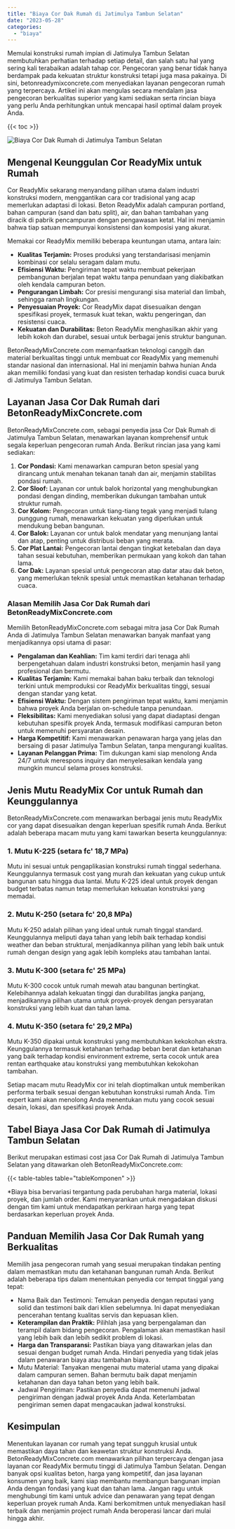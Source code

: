 ```yaml
---
title: "Biaya Cor Dak Rumah di Jatimulya Tambun Selatan"
date: "2023-05-28"
categories: 
  - "biaya"
---
```


Memulai konstruksi rumah impian di Jatimulya Tambun Selatan membutuhkan perhatian terhadap setiap detail, dan salah satu hal yang sering kali terabaikan adalah tahap cor. Pengecoran yang benar tidak hanya berdampak pada kekuatan struktur konstruksi tetapi juga masa pakainya. Di sini, betonreadymixconcrete.com menyediakan layanan pengecoran rumah yang terpercaya. Artikel ini akan mengulas secara mendalam jasa pengecoran berkualitas superior yang kami sediakan serta rincian biaya yang perlu Anda perhitungkan untuk mencapai hasil optimal dalam proyek Anda.

{{< toc >}}

![Biaya Cor Dak Rumah di Jatimulya Tambun Selatan](https://betoncor8.github.io/cor/harga-beton-readymix-concrete%20(43).png)

## Mengenal Keunggulan Cor ReadyMix untuk Rumah

Cor ReadyMix sekarang menyandang pilihan utama dalam industri konstruksi modern, menggantikan cara cor tradisional yang acap memerlukan adaptasi di lokasi. Beton ReadyMix adalah campuran portland, bahan campuran (sand dan batu split), air, dan bahan tambahan yang diracik di pabrik pencampuran dengan pengawasan ketat. Hal ini menjamin bahwa tiap satuan mempunyai konsistensi dan komposisi yang akurat.

Memakai cor ReadyMix memiliki beberapa keuntungan utama, antara lain:

- **Kualitas Terjamin:** Proses produksi yang terstandarisasi menjamin kombinasi cor selalu seragam dalam mutu.
- **Efisiensi Waktu:** Pengiriman tepat waktu membuat pekerjaan pembangunan berjalan tepat waktu tanpa penundaan yang diakibatkan oleh kendala campuran beton.
- **Pengurangan Limbah:** Cor presisi mengurangi sisa material dan limbah, sehingga ramah lingkungan.
- **Penyesuaian Proyek:** Cor ReadyMix dapat disesuaikan dengan spesifikasi proyek, termasuk kuat tekan, waktu pengeringan, dan resistensi cuaca.
- **Kekuatan dan Durabilitas:** Beton ReadyMix menghasilkan akhir yang lebih kokoh dan durabel, sesuai untuk berbagai jenis struktur bangunan.

BetonReadyMixConcrete.com memanfaatkan teknologi canggih dan material berkualitas tinggi untuk membuat cor ReadyMix yang memenuhi standar nasional dan internasional. Hal ini menjamin bahwa hunian Anda akan memiliki fondasi yang kuat dan resisten terhadap kondisi cuaca buruk di Jatimulya Tambun Selatan.

## Layanan Jasa Cor Dak Rumah dari BetonReadyMixConcrete.com

BetonReadyMixConcrete.com, sebagai penyedia jasa Cor Dak Rumah di Jatimulya Tambun Selatan, menawarkan layanan komprehensif untuk segala keperluan pengecoran rumah Anda. Berikut rincian jasa yang kami sediakan:

1. **Cor Pondasi:** Kami menawarkan campuran beton spesial yang dirancang untuk menahan tekanan tanah dan air, menjamin stabilitas pondasi rumah.
2. **Cor Sloof:** Layanan cor untuk balok horizontal yang menghubungkan pondasi dengan dinding, memberikan dukungan tambahan untuk struktur rumah.
3. **Cor Kolom:** Pengecoran untuk tiang-tiang tegak yang menjadi tulang punggung rumah, menawarkan kekuatan yang diperlukan untuk mendukung beban bangunan.
4. **Cor Balok:** Layanan cor untuk balok mendatar yang menunjang lantai dan atap, penting untuk distribusi beban yang merata.
5. **Cor Plat Lantai:** Pengecoran lantai dengan tingkat ketebalan dan daya tahan sesuai kebutuhan, memberikan permukaan yang kokoh dan tahan lama.
6. **Cor Dak:** Layanan spesial untuk pengecoran atap datar atau dak beton, yang memerlukan teknik spesial untuk memastikan ketahanan terhadap cuaca.

### Alasan Memilih Jasa Cor Dak Rumah dari BetonReadyMixConcrete.com

Memilih BetonReadyMixConcrete.com sebagai mitra jasa Cor Dak Rumah Anda di Jatimulya Tambun Selatan menawarkan banyak manfaat yang menjadikannya opsi utama di pasar:

- **Pengalaman dan Keahlian:** Tim kami terdiri dari tenaga ahli berpengetahuan dalam industri konstruksi beton, menjamin hasil yang profesional dan bermutu.
- **Kualitas Terjamin:** Kami memakai bahan baku terbaik dan teknologi terkini untuk memproduksi cor ReadyMix berkualitas tinggi, sesuai dengan standar yang ketat.
- **Efisiensi Waktu:** Dengan sistem pengiriman tepat waktu, kami menjamin bahwa proyek Anda berjalan on-schedule tanpa penundaan.
- **Fleksibilitas:** Kami menyediakan solusi yang dapat diadaptasi dengan kebutuhan spesifik proyek Anda, termasuk modifikasi campuran beton untuk memenuhi persyaratan desain.
- **Harga Kompetitif:** Kami menawarkan penawaran harga yang jelas dan bersaing di pasar Jatimulya Tambun Selatan, tanpa mengurangi kualitas.
- **Layanan Pelanggan Prima:** Tim dukungan kami siap menolong Anda 24/7 untuk merespons inquiry dan menyelesaikan kendala yang mungkin muncul selama proses konstruksi.

## Jenis Mutu ReadyMix Cor untuk Rumah dan Keunggulannya

BetonReadyMixConcrete.com menawarkan berbagai jenis mutu ReadyMix cor yang dapat disesuaikan dengan keperluan spesifik rumah Anda. Berikut adalah beberapa macam mutu yang kami tawarkan beserta keunggulannya:

### 1\. Mutu K-225 (setara fc' 18,7 MPa)

Mutu ini sesuai untuk pengaplikasian konstruksi rumah tinggal sederhana. Keunggulannya termasuk cost yang murah dan kekuatan yang cukup untuk bangunan satu hingga dua lantai. Mutu K-225 ideal untuk proyek dengan budget terbatas namun tetap memerlukan kekuatan konstruksi yang memadai.

### 2\. Mutu K-250 (setara fc' 20,8 MPa)

Mutu K-250 adalah pilihan yang ideal untuk rumah tinggal standard. Keunggulannya meliputi daya tahan yang lebih baik terhadap kondisi weather dan beban struktural, menjadikannya pilihan yang lebih baik untuk rumah dengan design yang agak lebih kompleks atau tambahan lantai.

### 3\. Mutu K-300 (setara fc' 25 MPa)

Mutu K-300 cocok untuk rumah mewah atau bangunan bertingkat. Kelebihannya adalah kekuatan tinggi dan durabilitas jangka panjang, menjadikannya pilihan utama untuk proyek-proyek dengan persyaratan konstruksi yang lebih kuat dan tahan lama.

### 4\. Mutu K-350 (setara fc' 29,2 MPa)

Mutu K-350 dipakai untuk konstruksi yang membutuhkan kekokohan ekstra. Keunggulannya termasuk ketahanan terhadap beban berat dan ketahanan yang baik terhadap kondisi environment extreme, serta cocok untuk area rentan earthquake atau konstruksi yang membutuhkan kekokohan tambahan.

Setiap macam mutu ReadyMix cor ini telah dioptimalkan untuk memberikan performa terbaik sesuai dengan kebutuhan konstruksi rumah Anda. Tim expert kami akan menolong Anda menentukan mutu yang cocok sesuai desain, lokasi, dan spesifikasi proyek Anda.

## Tabel Biaya Jasa Cor Dak Rumah di Jatimulya Tambun Selatan

Berikut merupakan estimasi cost jasa Cor Dak Rumah di Jatimulya Tambun Selatan yang ditawarkan oleh BetonReadyMixConcrete.com:

{{< table-tables table="tableKomponen" >}}

\*Biaya bisa bervariasi tergantung pada perubahan harga material, lokasi proyek, dan jumlah order. Kami menyarankan untuk mengadakan diskusi dengan tim kami untuk mendapatkan perkiraan harga yang tepat berdasarkan keperluan proyek Anda.

## Panduan Memilih Jasa Cor Dak Rumah yang Berkualitas

Memilih jasa pengecoran rumah yang sesuai merupakan tindakan penting dalam memastikan mutu dan ketahanan bangunan rumah Anda. Berikut adalah beberapa tips dalam menentukan penyedia cor tempat tinggal yang tepat:

- Nama Baik dan Testimoni: Temukan penyedia dengan reputasi yang solid dan testimoni baik dari klien sebelumnya. Ini dapat menyediakan pencerahan tentang kualitas servis dan kepuasan klien.
- **Keterampilan dan Praktik:** Pilihlah jasa yang berpengalaman dan terampil dalam bidang pengecoran. Pengalaman akan memastikan hasil yang lebih baik dan lebih sedikit problem di lokasi.
- **Harga dan Transparansi:** Pastikan biaya yang ditawarkan jelas dan sesuai dengan budget rumah Anda. Hindari penyedia yang tidak jelas dalam penawaran biaya atau tambahan biaya.
- Mutu Material: Tanyakan mengenai mutu material utama yang dipakai dalam campuran semen. Bahan bermutu baik dapat menjamin ketahanan dan daya tahan beton yang lebih baik.
- Jadwal Pengiriman: Pastikan penyedia dapat memenuhi jadwal pengiriman dengan jadwal proyek Anda Anda. Keterlambatan pengiriman semen dapat mengacaukan jadwal konstruksi.

## Kesimpulan

Menentukan layanan cor rumah yang tepat sungguh krusial untuk memastikan daya tahan dan keawetan struktur konstruksi Anda. BetonReadyMixConcrete.com menawarkan pilihan terpercaya dengan jasa layanan cor ReadyMix bermutu tinggi di Jatimulya Tambun Selatan. Dengan banyak opsi kualitas beton, harga yang kompetitif, dan jasa layanan konsumen yang baik, kami siap membantu membangun bangunan impian Anda dengan fondasi yang kuat dan tahan lama. Jangan ragu untuk menghubungi tim kami untuk advice dan penawaran yang tepat dengan keperluan proyek rumah Anda. Kami berkomitmen untuk menyediakan hasil terbaik dan menjamin project rumah Anda beroperasi lancar dari mulai hingga akhir.
